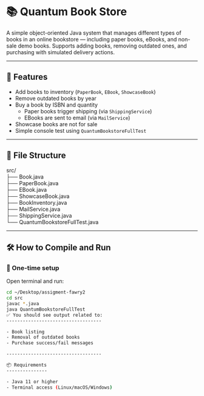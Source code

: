 # 📚 Quantum Book Store

A simple object-oriented Java system that manages different types of books in an online bookstore — including paper books, eBooks, and non-sale demo books. Supports adding books, removing outdated ones, and purchasing with simulated delivery actions.

---

## 🚀 Features

- Add books to inventory (`PaperBook`, `EBook`, `ShowcaseBook`)
- Remove outdated books by year
- Buy a book by ISBN and quantity
  - Paper books trigger shipping (via `ShippingService`)
  - EBooks are sent to email (via `MailService`)
- Showcase books are not for sale
- Simple console test using `QuantumBookstoreFullTest`

---

## 🧱 File Structure

src/  
├── Book.java  
├── PaperBook.java  
├── EBook.java  
├── ShowcaseBook.java  
├── BookInventory.java  
├── MailService.java  
├── ShippingService.java  
└── QuantumBookstoreFullTest.java  

---

## 🛠️ How to Compile and Run

### 🔁 One-time setup

Open terminal and run:

```bash
cd ~/Desktop/assigment-fawry2
cd src
javac *.java
java QuantumBookstoreFullTest
✅ You should see output related to:
-----------------------------------

- Book listing
- Removal of outdated books
- Purchase success/fail messages

-----------------------------------

📦 Requirements
---------------

- Java 11 or higher
- Terminal access (Linux/macOS/Windows)
